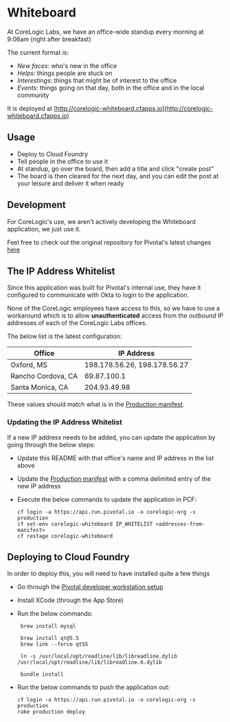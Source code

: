 # Whiteboard

At CoreLogic Labs, we have an office-wide standup every morning at 9:06am (right after breakfast)

The current format is:

- *New faces*: who's new in the office
- *Helps*: things people are stuck on
- *Interestings*: things that might be of interest to the office
- *Events*: things going on that day, both in the office and in the local community

It is deployed at [http://corelogic-whiteboard.cfapps.io](http://corelogic-whiteboard.cfapps.io)

## Usage

- Deploy to Cloud Foundry
- Tell people in the office to use it
- At standup, go over the board, then add a title and click "create post"
- The board is then cleared for the next day, and you can edit the post at your leisure and deliver it when ready

## Development

For CoreLogic's use, we aren't actively developing the Whiteboard application, we just use it.

Feel free to check out the original repository for Pivotal's latest changes [here](https://github.com/pivotal/whiteboard)

## The IP Address Whitelist

Since this application was built for Pivotal's internal use, they have it configured to communicate with Okta to login to the application.

None of the CoreLogic employees have access to this, so we have to use a workaround which is to allow **unauthenticated** access from the *outbound* IP addresses of each of the CoreLogic Labs offices.

The below list is the latest configuration:

| Office             | IP Address                   |
| ---                | ---                          |
| Oxford, MS         | 198.178.56.26, 198.178.56.27 | 
| Rancho Cordova, CA | 69.87.100.1                  |
| Santa Monica, CA   | 204.93.49.98                 |

These values should match what is in the [Production manifest](./config/cf-production.yml).


### Updating the IP Address Whitelist

If a new IP address needs to be added, you can update the application by going through the below steps:

* Update this README with that office's name and IP address in the list above
* Update the [Production manifest](./config/cf-production.yml) with a comma delimited entry of the new IP address
* Execute the below commands to update the application in PCF:

   ```
   cf login -a https://api.run.pivotal.io -o corelogic-org -s production
   cf set-env corelogic-whiteboard IP_WHITELIST <addresses-from-manifest>
   cf restage corelogic-whiteboard
   ```
   
## Deploying to Cloud Foundry

In order to deploy this, you will need to have installed quite a few things

* Go through the [Pivotal developer workstation setup](https://github.com/pivotal/workstation-setup)
* Install XCode (through the App Store)
* Run the below commands:

   ```
	brew install mysql
	
	brew install qt@5.5
	brew link --force qt55
	
	ln -s /usr/local/opt/readline/lib/libreadline.dylib /usr/local/opt/readline/lib/libreadline.6.dylib
	
	bundle install	
   ```
* Run the below commands to push the application out:

   ```
   cf login -a https://api.run.pivotal.io -o corelogic-org -s production
   rake production deploy
   ```
